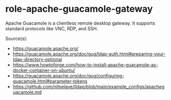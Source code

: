 # role-apache-guacamole-gateway 
Apache Guacamole is a clientless remote desktop gateway.
It supports standard protocols like VNC, RDP, and SSH.

Source(s):
- https://guacamole.apache.org/
- https://guacamole.apache.org/doc/gug/ldap-auth.html#preparing-your-ldap-directory-optional
- https://www.howtoforge.com/how-to-install-apache-guacamole-as-docker-container-on-ubuntu/
- https://guacamole.apache.org/doc/gug/configuring-guacamole.html#parameter-tokens
- https://github.com/nitnelave/lldap/blob/main/example_configs/apacheguacamole.md
